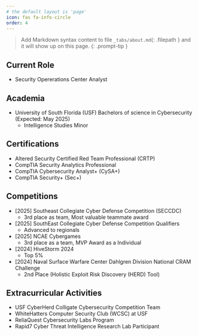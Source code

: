```yaml
---
# the default layout is 'page'
icon: fas fa-info-circle
order: 4
---
```


> Add Markdown syntax content to file `_tabs/about.md`{: .filepath } and it will show up on this page.
{: .prompt-tip }

## Current Role
 - Security Opererations Center Analyst

## Academia 
 - University of South Florida (USF) Bachelors of science in Cybersecurity (Expected: May 2025)
     - Intelligence Studies Minor

## Certifications
 - Altered Security Certified Red Team Professional (CRTP)
 - CompTIA Security Analytics Professional 
 - CompTIA Cybersecurity Analyst+ (CySA+)
 - CompTIA Security+ (Sec+)


## Competitions
- [2025] Southeast Collegiate Cyber Defense Competition (SECCDC)
  - 3rd place as team, Most valuable teammate award
- [2025] SouthEast Collegiate Cyber Defense Competition Qualifiers
  - Advanced to regionals
- [2025] NCAE Cybergames
  - 3rd place as a team, MVP Award as a Individual
- [2024] HiveStorm 2024
  - Top 5%
- [2024] Naval Surface Warfare Center Dahlgren Division National CRAM Challenge
  - 2nd Place (Holistic Exploit Risk Discovery (HERD) Tool)


## Extracurricular Activities
- USF CyberHerd Colligate Cybersecurity Competition Team
- WhiteHatters Computer Security Club (WCSC) at USF
- ReliaQuest Cybersecurity Labs Program
- Rapid7 Cyber Threat Intelligence Research Lab Participant

